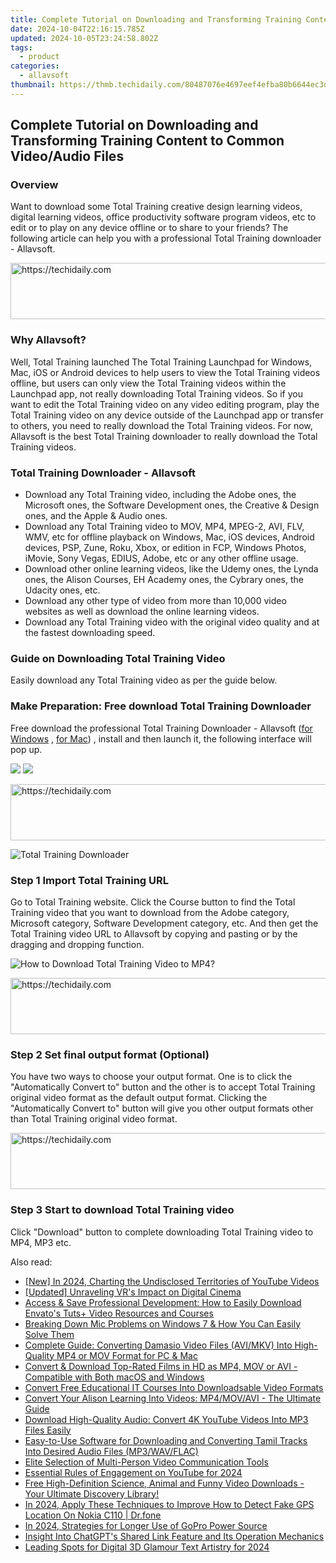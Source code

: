 ```yaml
---
title: Complete Tutorial on Downloading and Transforming Training Content to Common Video/Audio Files
date: 2024-10-04T22:16:15.785Z
updated: 2024-10-05T23:24:58.802Z
tags:
  - product
categories:
  - allavsoft
thumbnail: https://thmb.techidaily.com/80487076e4697eef4efba80b6644ec3d63e792257dbd68c462e7ed6957f7f6c0.jpg
---
```


## Complete Tutorial on Downloading and Transforming Training Content to Common Video/Audio Files

### Overview

Want to download some Total Training creative design learning videos, digital learning videos, office productivity software program videos, etc to edit or to play on any device offline or to share to your friends? The following article can help you with a professional Total Training downloader - Allavsoft.

<!-- affiliate ads begin -->
<a href="https://aligracehair.sjv.io/c/5597632/1885932/19272" target="_top" id="1885932">
  <img src="//a.impactradius-go.com/display-ad/19272-1885932" border="0" alt="https://techidaily.com" width="728" height="90"/>
</a>
<img height="0" width="0" src="https://aligracehair.sjv.io/i/5597632/1885932/19272" style="position:absolute;visibility:hidden;" border="0" />
<!-- affiliate ads end -->

### Why Allavsoft?

Well, Total Training launched The Total Training Launchpad for Windows, Mac, iOS or Android devices to help users to view the Total Training videos offline, but users can only view the Total Training videos within the Launchpad app, not really downloading Total Training videos. So if you want to edit the Total Training video on any video editing program, play the Total Training video on any device outside of the Launchpad app or transfer to others, you need to really download the Total Training videos. For now, Allavsoft is the best Total Training downloader to really download the Total Training videos.

### Total Training Downloader - Allavsoft

* Download any Total Training video, including the Adobe ones, the Microsoft ones, the Software Development ones, the Creative & Design ones, and the Apple & Audio ones.
* Download any Total Training video to MOV, MP4, MPEG-2, AVI, FLV, WMV, etc for offline playback on Windows, Mac, iOS devices, Android devices, PSP, Zune, Roku, Xbox, or edition in FCP, Windows Photos, iMovie, Sony Vegas, EDIUS, Adobe, etc or any other offline usage.
* Download other online learning videos, like the Udemy ones, the Lynda ones, the Alison Courses, EH Academy ones, the Cybrary ones, the Udacity ones, etc.
* Download any other type of video from more than 10,000 video websites as well as download the online learning videos.
* Download any Total Training video with the original video quality and at the fastest downloading speed.

### Guide on Downloading Total Training Video

Easily download any Total Training video as per the guide below.

### Make Preparation: Free download Total Training Downloader

Free download the professional Total Training Downloader - Allavsoft ([for Windows](https://tools.techidaily.com/allavsoft/products/) , [for Mac](https://tools.techidaily.com/allavsoft/products/)) , install and then launch it, the following interface will pop up.

[![](https://www.allavsoft.com/how-to/../images/how-to/free-download-win.jpg)](https://tools.techidaily.com/allavsoft/products/) [![](https://www.allavsoft.com/how-to/../images/how-to/free-download-mac.jpg)](https://tools.techidaily.com/allavsoft/products/)

<!-- affiliate ads begin -->
<a href="https://aligracehair.sjv.io/c/5597632/2016170/19272" target="_top" id="2016170">
  <img src="//a.impactradius-go.com/display-ad/19272-2016170" border="0" alt="https://techidaily.com" width="728" height="90"/>
</a>
<img height="0" width="0" src="https://aligracehair.sjv.io/i/5597632/2016170/19272" style="position:absolute;visibility:hidden;" border="0" />
<!-- affiliate ads end -->

![Total Training Downloader](https://www.allavsoft.com/how-to/../images/allavsoft/screen-shot-600.jpg)

### Step 1 Import Total Training URL

Go to Total Training website. Click the Course button to find the Total Training video that you want to download from the Adobe category, Microsoft category, Software Development category, etc. And then get the Total Training video URL to Allavsoft by copying and pasting or by the dragging and dropping function.

![How to Download Total Training Video to MP4?](https://www.allavsoft.com/how-to/../images/how-to/download-rtmp-video/download-rtmp-video.jpg)

<!-- affiliate ads begin -->
<a href="https://appsumo.8odi.net/c/5597632/2151866/7443" target="_top" id="2151866">
  <img src="//a.impactradius-go.com/display-ad/7443-2151866" border="0" alt="https://techidaily.com" width="728" height="90"/>
</a>
<img height="0" width="0" src="https://appsumo.8odi.net/i/5597632/2151866/7443" style="position:absolute;visibility:hidden;" border="0" />
<!-- affiliate ads end -->

### Step 2 Set final output format (Optional)

You have two ways to choose your output format. One is to click the "Automatically Convert to" button and the other is to accept Total Training original video format as the default output format. Clicking the "Automatically Convert to" button will give you other output formats other than Total Training original video format.

<!-- affiliate ads begin -->
<a href="https://appsumo.8odi.net/c/5597632/2052060/7443" target="_top" id="2052060">
  <img src="//a.impactradius-go.com/display-ad/7443-2052060" border="0" alt="https://techidaily.com" width="728" height="90"/>
</a>
<img height="0" width="0" src="https://appsumo.8odi.net/i/5597632/2052060/7443" style="position:absolute;visibility:hidden;" border="0" />
<!-- affiliate ads end -->

### Step 3 Start to download Total Training video

Click "Download" button to complete downloading Total Training video to MP4, MP3 etc.

<ins class="adsbygoogle"
     style="display:block"
     data-ad-format="autorelaxed"
     data-ad-client="ca-pub-7571918770474297"
     data-ad-slot="1223367746"></ins>

<ins class="adsbygoogle"
     style="display:block"
     data-ad-client="ca-pub-7571918770474297"
     data-ad-slot="8358498916"
     data-ad-format="auto"
     data-full-width-responsive="true"></ins>

<span class="atpl-alsoreadstyle">Also read:</span>
<div><ul>
<li><a href="https://facebook-video-share.techidaily.com/new-in-2024-charting-the-undisclosed-territories-of-youtube-videos/"><u>[New] In 2024, Charting the Undisclosed Territories of YouTube Videos</u></a></li>
<li><a href="https://some-guidance.techidaily.com/updated-unraveling-vrs-impact-on-digital-cinema/"><u>[Updated] Unraveling VR's Impact on Digital Cinema</u></a></li>
<li><a href="https://win-guides.techidaily.com/access-and-save-professional-development-how-to-easily-download-envatos-tutsplus-video-resources-and-courses/"><u>Access & Save Professional Development: How to Easily Download Envato's Tuts+ Video Resources and Courses</u></a></li>
<li><a href="https://sound-issues.techidaily.com/breaking-down-mic-problems-on-windows-7-and-how-you-can-easily-solve-them/"><u>Breaking Down Mic Problems on Windows 7 & How You Can Easily Solve Them</u></a></li>
<li><a href="https://win-guides.techidaily.com/complete-guide-converting-damasio-video-files-avimkv-into-high-quality-mp4-or-mov-format-for-pc-and-mac/"><u>Complete Guide: Converting Damasio Video Files (AVI/MKV) Into High-Quality MP4 or MOV Format for PC & Mac</u></a></li>
<li><a href="https://win-guides.techidaily.com/convert-and-download-top-rated-films-in-hd-as-mp4-mov-or-avi-compatible-with-both-macos-and-windows/"><u>Convert & Download Top-Rated Films in HD as MP4, MOV or AVI - Compatible with Both macOS and Windows</u></a></li>
<li><a href="https://win-guides.techidaily.com/convert-free-educational-it-courses-into-downloadsable-video-formats/"><u>Convert Free Educational IT Courses Into Downloadsable Video Formats</u></a></li>
<li><a href="https://win-guides.techidaily.com/convert-your-alison-learning-into-videos-mp4movavi-the-ultimate-guide/"><u>Convert Your Alison Learning Into Videos: MP4/MOV/AVI - The Ultimate Guide</u></a></li>
<li><a href="https://win-guides.techidaily.com/download-high-quality-audio-convert-4k-youtube-videos-into-mp3-files-easily/"><u>Download High-Quality Audio: Convert 4K YouTube Videos Into MP3 Files Easily</u></a></li>
<li><a href="https://win-guides.techidaily.com/easy-to-use-software-for-downloading-and-converting-tamil-tracks-into-desired-audio-files-mp3wavflac/"><u>Easy-to-Use Software for Downloading and Converting Tamil Tracks Into Desired Audio Files (MP3/WAV/FLAC)</u></a></li>
<li><a href="https://techno-recovery.techidaily.com/elite-selection-of-multi-person-video-communication-tools/"><u>Elite Selection of Multi-Person Video Communication Tools</u></a></li>
<li><a href="https://youtube-zero.techidaily.com/tial-rules-of-engagement-on-youtube-for-2024/"><u>Essential Rules of Engagement on YouTube for 2024</u></a></li>
<li><a href="https://win-guides.techidaily.com/free-high-definition-science-animal-and-funny-video-downloads-your-ultimate-discovery-library/"><u>Free High-Definition Science, Animal and Funny Video Downloads - Your Ultimate Discovery Library!</u></a></li>
<li><a href="https://fake-location.techidaily.com/in-2024-apply-these-techniques-to-improve-how-to-detect-fake-gps-location-on-nokia-c110-drfone-by-drfone-virtual-android/"><u>In 2024, Apply These Techniques to Improve How to Detect Fake GPS Location On Nokia C110 | Dr.fone</u></a></li>
<li><a href="https://fox-friendly.techidaily.com/in-2024-strategies-for-longer-use-of-gopro-power-source/"><u>In 2024, Strategies for Longer Use of GoPro Power Source</u></a></li>
<li><a href="https://fox-direct.techidaily.com/insight-into-chatgpts-shared-link-feature-and-its-operation-mechanics/"><u>Insight Into ChatGPT's Shared Link Feature and Its Operation Mechanics</u></a></li>
<li><a href="https://extra-guidance.techidaily.com/leading-spots-for-digital-3d-glamour-text-artistry-for-2024/"><u>Leading Spots for Digital 3D Glamour Text Artistry for 2024</u></a></li>
</ul></div>

